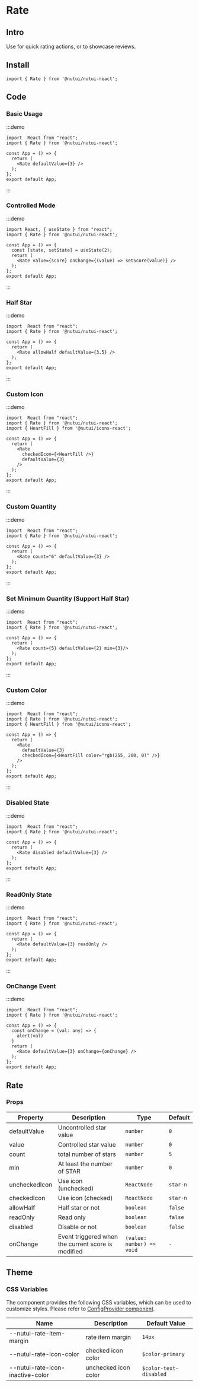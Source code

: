 # Rate

## Intro

Use for quick rating actions, or to showcase reviews.

## Install

```tsx
import { Rate } from '@nutui/nutui-react';
```

## Code

### Basic Usage

:::demo

```tsx
import  React from "react";
import { Rate } from '@nutui/nutui-react';

const App = () => {
  return (
    <Rate defaultValue={3} />
  );
};  
export default App;

```

:::

### Controlled Mode

:::demo

```tsx
import React, { useState } from "react";
import { Rate } from '@nutui/nutui-react';

const App = () => {
  const [state, setState] = useState(2);
  return (
    <Rate value={score} onChange={(value) => setScore(value)} />
  );
};  
export default App;
```

:::

### Half Star

:::demo

```tsx
import  React from "react";
import { Rate } from '@nutui/nutui-react';

const App = () => {
  return (
    <Rate allowHalf defaultValue={3.5} />
  );
};  
export default App;

```

:::

### Custom Icon

:::demo

```tsx
import  React from "react";
import { Rate } from '@nutui/nutui-react';
import { HeartFill } from '@nutui/icons-react';

const App = () => {
  return (
    <Rate
      checkedIcon={<HeartFill />}
      defaultValue={3}
    />
  );
};  
export default App;

```

:::

### Custom Quantity

:::demo

```tsx
import  React from "react";
import { Rate } from '@nutui/nutui-react';

const App = () => {
  return (
    <Rate count="6" defaultValue={3} />
  );
};  
export default App;

```

:::

### Set Minimum Quantity (Support Half Star)

:::demo

```tsx
import  React from "react";
import { Rate } from '@nutui/nutui-react';

const App = () => {
  return (
    <Rate count={5} defaultValue={2} min={3}/>
  );
};  
export default App;

```

:::

### Custom Color

:::demo

```tsx
import  React from "react";
import { Rate } from '@nutui/nutui-react';
import { HeartFill } from '@nutui/icons-react';

const App = () => {
  return (
    <Rate
      defaultValue={3}
      checkedIcon={<HeartFill color="rgb(255, 200, 0)" />}
    />
  );
};  
export default App;

```

:::

### Disabled State

:::demo

```tsx
import  React from "react";
import { Rate } from '@nutui/nutui-react';

const App = () => {
  return (
    <Rate disabled defaultValue={3} />
  );
};  
export default App;

```

:::

### ReadOnly State

:::demo

```tsx
import  React from "react";
import { Rate } from '@nutui/nutui-react';

const App = () => {
  return (
    <Rate defaultValue={3} readOnly />
  );
};  
export default App;

```

:::

### OnChange Event

:::demo

```tsx
import  React from "react";
import { Rate } from '@nutui/nutui-react';

const App = () => {
  const onChange = (val: any) => {
    alert(val)
  }
  return (
    <Rate defaultValue={3} onChange={onChange} />
  );
};  
export default App;

```

## Rate

### Props

| Property | Description | Type | Default |
| --- | --- | --- | --- |
| defaultValue | Uncontrolled star value | `number` | `0` |
| value | Controlled star value | `number` | `0` |
| count | total number of stars | `number` | `5` |
| min | At least the number of STAR | `number` | `0` |
| uncheckedIcon | Use icon (unchecked) | `ReactNode` | `star-n` |
| checkedIcon | Use icon (checked) | `ReactNode` | `star-n` |
| allowHalf | Half star or not | `boolean` | `false` |
| readOnly | Read only | `boolean` | `false` |
| disabled | Disable or not | `boolean` | `false` |
| onChange | Event triggered when the current score is modified | `(value: number) => void` | `-` |

## Theme

### CSS Variables

The component provides the following CSS variables, which can be used to customize styles. Please refer to [ConfigProvider component](#/en-US/component/configprovider).

| Name | Description | Default Value |
| --- | --- | --- |
| \--nutui-rate-item-margin | rate item margin | `14px` |
| \--nutui-rate-icon-color | checked icon color | `$color-primary` |
| \--nutui-rate-icon-inactive-color | unchecked icon color | `$color-text-disabled` |
